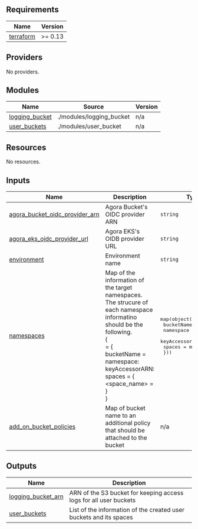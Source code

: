 <!-- BEGIN_TF_DOCS -->
## Requirements

| Name | Version |
|------|---------|
| <a name="requirement_terraform"></a> [terraform](#requirement\_terraform) | >= 0.13 |

## Providers

No providers.

## Modules

| Name | Source | Version |
|------|--------|---------|
| <a name="module_logging_bucket"></a> [logging\_bucket](#module\_logging\_bucket) | ./modules/logging_bucket | n/a |
| <a name="module_user_buckets"></a> [user\_buckets](#module\_user\_buckets) | ./modules/user_bucket | n/a |

## Resources

No resources.

## Inputs

| Name                                                                                                                                 | Description                                                                                                                                                                                                                                                                                                                                                                  | Type                                                                                                                                                  | Default | Required |
|--------------------------------------------------------------------------------------------------------------------------------------|------------------------------------------------------------------------------------------------------------------------------------------------------------------------------------------------------------------------------------------------------------------------------------------------------------------------------------------------------------------------------|-------------------------------------------------------------------------------------------------------------------------------------------------------|---------|:--------:|
| <a name="input_agora_bucket_oidc_provider_arn"></a> [agora\_bucket\_oidc\_provider\_arn](#input\_agora\_bucket\_oidc\_provider\_arn) | Agora Bucket's OIDC provider ARN                                                                                                                                                                                                                                                                                                                                             | `string`                                                                                                                                              | n/a | yes |
| <a name="input_agora_eks_oidc_provider_url"></a> [agora\_eks\_oidc\_provider\_url](#input\_agora\_eks\_oidc\_provider\_url)          | Agora EKS's OIDB provider URL                                                                                                                                                                                                                                                                                                                                                | `string`                                                                                                                                              | n/a | yes |
| <a name="input_environment"></a> [environment](#input\_environment)                                                                  | Environment name                                                                                                                                                                                                                                                                                                                                                             | `string`                                                                                                                                              | n/a | yes |
| <a name="input_namespaces"></a> [namespaces](#input\_namespaces)                                                                     | Map of the information of the target namespaces.<br>    The strucure of each namespace informatino should be the following.<br>    {<br>      <arbitary key> = {<br>        bucketName = <S3 bucket name><br>        namespace: <namespace> <br>   keyAccessorARN: <keyAccessorARN> <br>     spaces = {<br>          <space\_name> = <IAM role name><br>        }<br>      } | <pre>map(object({<br>    bucketName = string<br>    namespace  = string<br>    keyAccessorARN  = string<br>   spaces     = map(string)<br>  }))</pre> | n/a | yes |
| <a name="input_add_on_bucket_policies"></a> [add_on_bucket_policies](#input\_add\_on\_bucket\_policies)                              | Map of bucket name to an additional policy that should be attached to the bucket                                                                                                                                                                                                                                                                                             | n/a | yes |

## Outputs

| Name | Description |
|------|-------------|
| <a name="output_logging_bucket_arn"></a> [logging\_bucket\_arn](#output\_logging\_bucket\_arn) | ARN of the S3 bucket for keeping access logs for all user buckets |
| <a name="output_user_buckets"></a> [user\_buckets](#output\_user\_buckets) | List of the information of the created user buckets and its spaces |
<!-- END_TF_DOCS -->